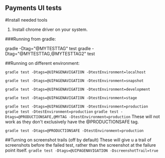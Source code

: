 Payments UI tests
------------------

#Install needed tools

1. Install chrome driver on your system.

###Running from gradle:

gradle -Dtag="@MYTESTTAG" test
gradle -Dtag="@MYTESTTAG,@MYTESTTAG2" test

##Running on different environment:

```gradle test -Dtags=@UIPAGENAVIGATION -DtestEnvironment=localhost```

```gradle test -Dtags=@UIPAGENAVIGATION -DtestEnvironment=snapshot```

```gradle test -Dtags=@UIPAGENAVIGATION -DtestEnvironment=development```

```gradle test -Dtags=@UIPAGENAVIGATION -DtestEnvironment=stage```

```gradle test -Dtags=@UIPAGENAVIGATION -DtestEnvironment=production```
```gradle test -DtestEnvironment=production```
```gradle test -Dtags=@PRODUCTIONSAFE,@MYTAG -DtestEnvironment=production```
These will not work as they don't exclusively have the @PRODUCTIONSAFE tag.

```gradle test -Dtags=@PRODUCTIONSAFE -DtestEnvironment=production```

##Turning on screenshot trails (off by default)
These will give u a trail of screenshots before the failed test, rather than the screenshot at the failure point itself.
```gradle test -Dtags=@UIPAGENAVIGATION -DscreenshotTrail=true```
